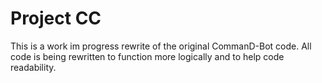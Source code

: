  # **Project CC**
 This is a work im progress rewrite of the original CommanD-Bot code. All code is being 
 rewritten to function more logically and to help code readability.
